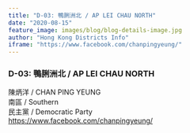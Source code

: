 ```yaml
---
title: "D-03: 鴨脷洲北 / AP LEI CHAU NORTH"
date: "2020-08-15"
feature_image: images/blog/blog-details-image.jpg
author: "Hong Kong Districts Info"
iframe: "https://www.facebook.com/chanpingyeung/"
---
```


### D-03: 鴨脷洲北 / AP LEI CHAU NORTH  
陳炳洋 / CHAN PING YEUNG  
南區 / Southern  
民主黨 / Democratic Party  
https://www.facebook.com/chanpingyeung/
